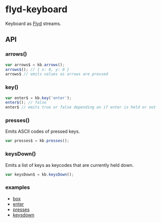 # flyd-keyboard

Keyboard as [Flyd](https://github.com/paldepind/flyd) streams.

## API

### arrows()

```js
var arrows$ = kb.arrows();
arrows$(); // { x: 0, y: 0 }
arrows$ // emits values as arrows are pressed
```

### key()

```js
var enter$ = kb.key('enter');
enter$(); // false
enter$ // emits true or false depending on if enter is held or not
```

### presses()

Emits ASCII codes of pressed keys.

```js
var presses$ = kb.presses();
```

### keysDown()

Emits a list of keys as keycodes that are currently held down.

```js
var keysDown$ = kb.keysDown();
```

### examples

- [box](http://raine.github.io/flyd-keyboard/box)
- [enter](http://raine.github.io/flyd-keyboard/enter)
- [presses](http://raine.github.io/flyd-keyboard/presses)
- [keysdown](http://raine.github.io/flyd-keyboard/keysdown)
